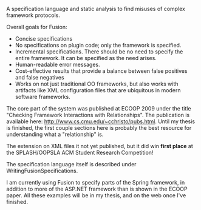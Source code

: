 A specification language and static analysis to find misuses of complex framework protocols.

Overall goals for Fusion:
  * Concise specifications
  * No specifications on plugin code; only the framework is specified.
  * Incremental specifications. There should be no need to specify the entire framework. It can be specified as the need arises.
  * Human-readable error messages.
  * Cost-effective results that provide a balance between false positives and false negatives
  * Works on not just traditional OO frameworks, but also works with artifacts like XML configuration files that are ubiquitous in modern software frameworks.

The core part of the system was published at ECOOP 2009 under the title "Checking Framework Interactions with Relationships". The publication is available here: http://www.cs.cmu.edu/~cchristo/pubs.html. Until my thesis is finished, the first couple sections here is probably the best resource for understanding what a "relationship" is.

The extension on XML files it not yet published, but it did win **first place** at the SPLASH/OOPSLA ACM Student Research Competition!

The specification language itself is described under WritingFusionSpecifications.

I am currently using Fusion to specify parts of the Spring framework, in addition to more of the ASP.NET framework than is shown in the ECOOP paper. All these examples will be in my thesis, and on the web once I've finished.





